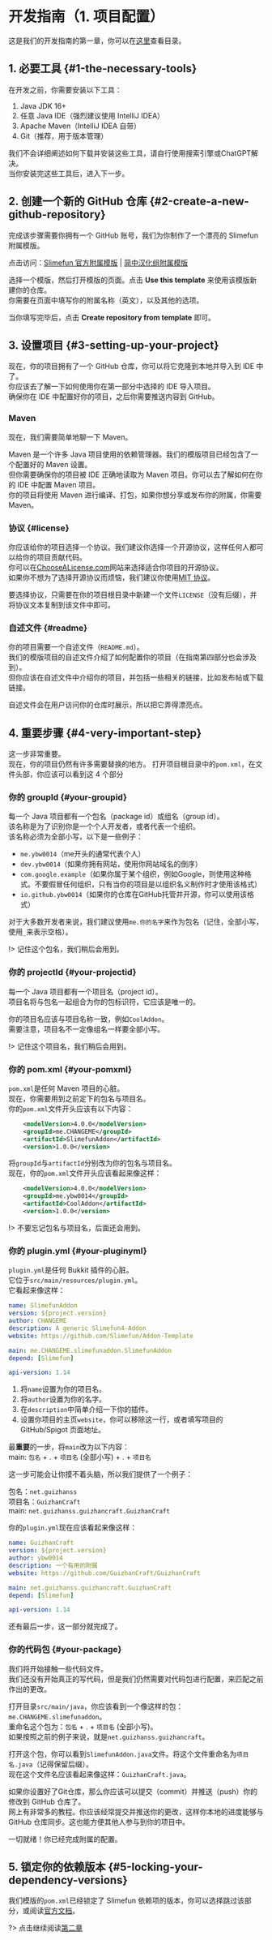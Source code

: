 # 开发指南（1. 项目配置）

这是我们的开发指南的第一章，你可以在[这里](/Developer-Guide)查看目录。

## 1. 必要工具 {#1-the-necessary-tools}

在开发之前，你需要安装以下工具：

1. Java JDK 16+
2. 任意 Java IDE（强烈建议使用 IntelliJ IDEA）
3. Apache Maven（IntelliJ IDEA 自带）
4. Git（推荐，用于版本管理）

我们不会详细阐述如何下载并安装这些工具，请自行使用搜索引擎或ChatGPT解决。  
当你安装完这些工具后，进入下一步。

## 2. 创建一个新的 GitHub 仓库 {#2-create-a-new-github-repository}

完成该步骤需要你拥有一个 GitHub 账号，我们为你制作了一个漂亮的 Slimefun 附属模版。

点击访问：[Slimefun 官方附属模版](https://github.com/Slimefun/Addon-Template) | [简中汉化组附属模版](https://github.com/SlimefunGuguProject/Addon-Template)

选择一个模版，然后打开模版的页面。点击 **Use this template** 来使用该模版新建你的仓库。  
你需要在页面中填写你的附属名称（英文），以及其他的选项。

当你填写完毕后，点击 **Create repository from template** 即可。

## 3. 设置项目 {#3-setting-up-your-project}

现在，你的项目拥有了一个 GitHub 仓库，你可以将它克隆到本地并导入到 IDE 中了。  
你应该去了解一下如何使用你在第一部分中选择的 IDE 导入项目。  
确保你在 IDE 中配置好你的项目，之后你需要推送内容到 GitHub。

### Maven

现在，我们需要简单地聊一下 Maven。

Maven 是一个许多 Java 项目使用的依赖管理器。我们的模版项目已经包含了一个配置好的 Maven 设置。  
但你需要确保你的项目被 IDE 正确地读取为 Maven 项目。你可以去了解如何在你的 IDE 中配置 Maven 项目。  
你的项目将使用 Maven 进行编译、打包，如果你想分享或发布你的附属，你需要 Maven。

### 协议 {#license}

你应该给你的项目选择一个协议。我们建议你选择一个开源协议，这样任何人都可以给你的项目贡献代码。  
你可以在[ChooseALicense.com](https://ChooseALicense.com/)网站来选择适合你项目的开源协议。  
如果你不想为了选择开源协议而烦恼，我们建议你使用[MIT 协议](https://choosealicense.com/licenses/mit/)。

要选择协议，只需要在你的项目根目录中新建一个文件`LICENSE`（没有后缀），并将协议文本复制到该文件中即可。

### 自述文件 {#readme}

你的项目需要一个自述文件（`README.md`）。  
我们的模版项目的自述文件介绍了如何配置你的项目（在指南第四部分也会涉及到）。  
但你应该在自述文件中介绍你的项目，并包括一些相关的链接，比如发布帖或下载链接。

自述文件会在用户访问你的仓库时展示，所以把它弄得漂亮点。

## 4. 重要步骤 {#4-very-important-step}

这一步非常重要。  
现在，你的项目仍然有许多需要替换的地方。
打开项目根目录中的`pom.xml`，在文件头部，你应该可以看到这 4 个部分

### 你的 groupId {#your-groupid}

每一个 Java 项目都有一个包名（package id）或组名（group id）。  
该名称是为了识别你是一个个人开发者，或者代表一个组织。  
该名称必须为全部小写，以下是一些例子：

- `me.ybw0014`（me开头的通常代表个人）
- `dev.ybw0014`（如果你拥有网站，使用你网站域名的倒序）
- `com.google.example`（如果你属于某个组织，例如Google，则使用这种格式。不要假冒任何组织，只有当你的项目是以组织名义制作时才使用该格式）
- `io.github.ybw0014`（如果你的仓库在GitHub托管并开源，你可以使用该格式）

对于大多数开发者来说，我们建议使用`me.你的名字`来作为包名（记住，全部小写，使用`_`来表示空格）。  

!> 记住这个包名，我们稍后会用到。

### 你的 projectId {#your-projectid}

每一个 Java 项目都有一个项目名（project id）。  
项目名将与包名一起组合为你的包标识符，它应该是唯一的。

你的项目名应该与项目名称一致，例如`CoolAddon`。  
需要注意，项目名不一定像组名一样要全部小写。  

!> 记住这个项目名，我们稍后会用到。

### 你的 pom.xml {#your-pomxml}

`pom.xml`是任何 Maven 项目的心脏。  
现在，你需要用到之前定下的包名与项目名。  
你的`pom.xml`文件开头应该有以下内容：

```xml
    <modelVersion>4.0.0</modelVersion>
    <groupId>me.CHANGEME</groupId>
    <artifactId>SlimefunAddon</artifactId>
    <version>1.0.0</version>
```

将`groupId`与`artifactId`分别改为你的包名与项目名。  
现在，你的`pom.xml`文件开头应该看起来像这样：

```xml
    <modelVersion>4.0.0</modelVersion>
    <groupId>me.ybw0014</groupId>
    <artifactId>CoolAddon</artifactId>
    <version>1.0.0</version>
```

!> 不要忘记包名与项目名，后面还会用到。

### 你的 plugin.yml {#your-pluginyml}

`plugin.yml`是任何 Bukkit 插件的心脏。  
它位于`src/main/resources/plugin.yml`。  
它看起来像这样：

```yml
name: SlimefunAddon
version: ${project.version}
author: CHANGEME
description: A generic Slimefun4-Addon
website: https://github.com/Slimefun/Addon-Template

main: me.CHANGEME.slimefunaddon.SlimefunAddon
depend: [Slimefun]

api-version: 1.14
```

1. 将`name`设置为你的项目名。
2. 将`author`设置为你的名字。
3. 在`description`中简单介绍一下你的插件。
4. 设置你项目的主页`website`，你可以移除这一行，或者填写项目的 GitHub/Spigot 页面地址。

最**重要**的一步，将`main`改为以下内容：  
main: `包名` + . + `项目名` (全部小写) + . + `项目名`

这一步可能会让你摸不着头脑，所以我们提供了一个例子：

包名：`net.guizhanss`  
项目名：`GuizhanCraft`  
main: `net.guizhanss.guizhancraft.GuizhanCraft`

你的`plugin.yml`现在应该看起来像这样：

```yml
name: GuizhanCraft
version: ${project.version}
author: ybw0014
description: 一个有用的附属
website: https://github.com/GuizhanCraft/GuizhanCraft

main: net.guizhanss.guizhancraft.GuizhanCraft
depend: [Slimefun]

api-version: 1.14
```

还有最后一步，这一部分就完成了。

### 你的代码包 {#your-package}

我们将开始接触一些代码文件。  
我们还没有开始真正的写代码，但是我们仍然需要对代码包进行配置，来匹配之前作出的更改。

打开目录`src/main/java`，你应该看到一个像这样的包：`me.CHANGEME.slimefunaddon`。  
重命名这个包为：`包名` + . + `项目名` (全部小写)。  
如果按照之前的例子来说，就是`net.guizhanss.guizhancraft`。

打开这个包，你可以看到`SlimefunAddon.java`文件。将这个文件重命名为`项目名.java`（记得保留后缀）。  
现在这个文件名应该看起来像这样：`GuizhanCraft.java`。

如果你设置好了Git仓库，那么你应该可以提交（commit）并推送（push）你的修改到 GitHub 仓库了。  
网上有非常多的教程。你应该经常提交并推送你的更改，这样你本地的进度能够与 GitHub 仓库同步。这也能方便其他人参与到你的项目中。  

一切就绪！你已经完成附属的配置。

## 5. 锁定你的依赖版本 {#5-locking-your-dependency-versions}

我们模版的`pom.xml`已经锁定了 Slimefun 依赖项的版本，你可以选择跳过该部分，或阅读[官方文档](https://github.com/Slimefun/Slimefun4/wiki/Developer-Guide-(1-Project-Setup)#5-locking-your-dependency-versions)。

?> 点击继续阅读[第二章](/Developer-Guide-(2-Creating-the-Addon))
